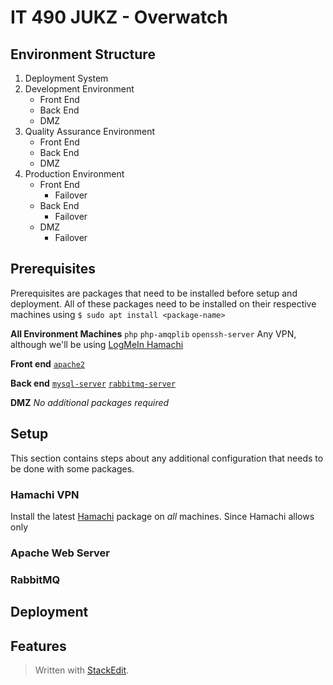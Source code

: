 
# IT 490 JUKZ - Overwatch 
## Environment Structure
1. Deployment System 
2. Development Environment
	* Front End
	* Back End
	* DMZ 
3. Quality Assurance Environment
	* Front End
	* Back End
	* DMZ 
5. Production Environment
	* Front End
		* Failover
	* Back End
		* Failover
	* DMZ 
		* Failover

## Prerequisites
Prerequisites are packages that need to be installed before setup and deployment. All of these packages need to be installed on their respective machines using ``$ sudo apt install <package-name>``

**All Environment Machines**
``php``
``php-amqplib``
``openssh-server``
Any VPN, although we'll be using [LogMeIn Hamachi](#hamachi-vpn) 

**Front end**
[``apache2``](#apache-web-server)

**Back end**
[``mysql-server``](#mysql-server)
[``rabbitmq-server``](#rabbitmq)

**DMZ**
_No additional packages required_

## Setup
This section contains steps about any additional configuration that needs to be done with some packages.
### Hamachi VPN
Install the latest [Hamachi](https://www.vpn.net/linux) package on *all* machines. Since Hamachi allows only 
### Apache Web Server
### RabbitMQ
### 
## Deployment
## Features


> Written with [StackEdit](https://stackedit.io/).
<!--stackedit_data:
eyJoaXN0b3J5IjpbLTI4NTg4NjE0MCw2MjI1MjA2NjAsMTg0NT
g5MTg5Miw0MzE4OTkyMCw4NTU5NjAxNSw5Mjg2NzY5OTcsMTEx
NTczNzA0MSw5MDEyOTQzMjEsMTQ4MDcxNDM5OSwtMTM2MTI2OD
YxMCwxMjU3MTg3Mjc2LDE5NDc5MjY0MjAsLTE2MTAxMzAxNDAs
LTM3ODY0MDYyXX0=
-->